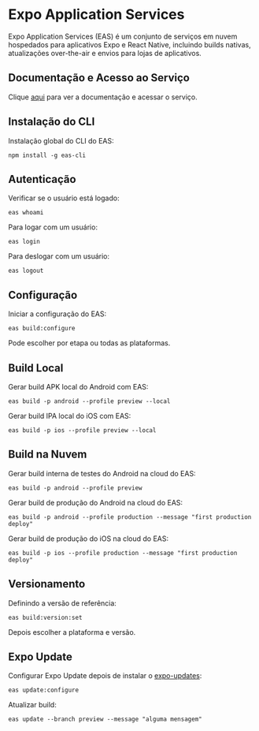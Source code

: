 # Expo Application Services

Expo Application Services (EAS) é um conjunto de serviços em nuvem hospedados para aplicativos Expo e React Native, incluindo builds nativas, atualizações over-the-air e envios para lojas de aplicativos.

## Documentação e Acesso ao Serviço

Clique [aqui](https://expo.dev/eas) para ver a documentação e acessar o serviço.

## Instalação do CLI

Instalação global do CLI do EAS:

```
npm install -g eas-cli
```

## Autenticação

Verificar se o usuário está logado:

```
eas whoami
```

Para logar com um usuário:

```
eas login
```

Para deslogar com um usuário:

```
eas logout
```

## Configuração

Iniciar a configuração do EAS:

```
eas build:configure
```

Pode escolher por etapa ou todas as plataformas.

## Build Local

Gerar build APK local do Android com EAS:

```
eas build -p android --profile preview --local
```

Gerar build IPA local do iOS com EAS:

```
eas build -p ios --profile preview --local
```

## Build na Nuvem

Gerar build interna de testes do Android na cloud do EAS:

```
eas build -p android --profile preview
```

Gerar build de produção do Android na cloud do EAS:

```
eas build -p android --profile production --message "first production deploy"
```

Gerar build de produção do iOS na cloud do EAS:

```
eas build -p ios --profile production --message "first production deploy"
```

## Versionamento

Definindo a versão de referência:

```
eas build:version:set
```

Depois escolher a plataforma e versão.

## Expo Update

Configurar Expo Update depois de instalar o [expo-updates](../runtime/nodejs/libs/expo-updates.md):

```
eas update:configure
```

Atualizar build:

```
eas update --branch preview --message "alguma mensagem"
```